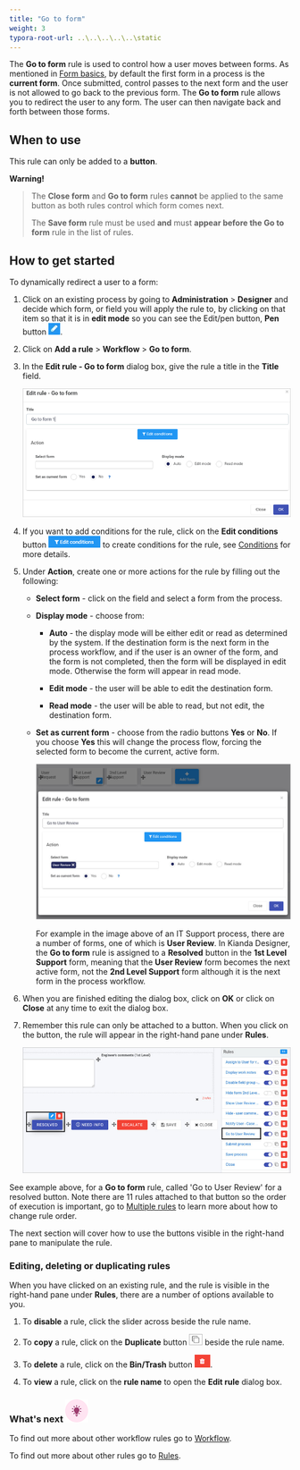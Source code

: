 ```yaml
---
title: "Go to form"
weight: 3
typora-root-url: ..\..\..\..\..\static
---
```


The **Go to form** rule is used to control how a user moves between forms. As mentioned in [Form basics](/docs/platform/application-designer/forms/), by default the first form in a process is the **current form**. Once submitted, control passes to the next form and the user is not allowed to go back to the previous form.  The **Go to form** rule allows you to redirect the user to any form.  The user can then navigate back and forth between those forms.

## When to use

This rule can only be added to a **button**.

**Warning!** 

>
> The **Close form** and **Go to form** rules **cannot** be applied to the same button as both rules control which form comes next.  
>
> The **Save form** rule must be used **and** must **appear before the Go to form** rule in the list of rules.



## How to get started

To dynamically redirect a user to a form:

1. Click on an existing process by going to **Administration** > **Designer** and decide which form, or field you will apply the rule to, by clicking on that item so that it is in **edit mode** so you can see the Edit/pen button,  **Pen** button ![Pen button](/images/penicon.png).

2. Click on **Add a rule** > **Workflow** > **Go to form**. 

3. In the **Edit rule - Go to form** dialog box, give the rule a title in the **Title** field.

   ![Go to form rule](/images/Gotoform.png)

4. If you want to add conditions for the rule, click on the **Edit conditions** button ![Edit conditions button](/images/editconditions.png) to create conditions for the rule, see [Conditions](/docs/platform/rules/general/add-conditions/) for more details.

5. Under **Action**, create one or more actions for the rule by filling out the following:

   - **Select form** - click on the field and select a form from the process. 

   - **Display mode** - choose from:

     - **Auto** - the display mode will be either edit or read as determined by the system.  If the destination form is the next form in the process workflow, and if the user is an owner of the form, and the form is not completed, then the form will be displayed in edit mode.  Otherwise the form will appear in read mode.

     - **Edit mode** - the user will be able to edit the destination form.

     - **Read mode** - the user will be able to read, but not edit, the destination form.

   - **Set as current form** - choose from the radio buttons **Yes** or **No**. If you choose **Yes** this will change the process flow, forcing the selected form to become the current, active form. 

     ![Go to form example](/images/go-to-form-example.jpg)

     For example in the image above of an IT Support process, there are a number of forms, one of which is **User Review**. In Kianda Designer, the **Go to form** rule is assigned to a **Resolved** button in the **1st Level Support** form, meaning that the **User Review** form becomes the next active form, not the **2nd Level Support** form although it is the next form in the process workflow.

6. When you are finished editing the dialog box, click on **OK** or click on **Close** at any time to exit the dialog box.

7. Remember this rule can only be attached to a button. When you click on the button, the rule will appear in the right-hand pane under **Rules**.

   ![Rule on a form field](/images/resolved-go-to-form-eg.jpg)

See example above, for a **Go to form** rule, called 'Go to User Review' for a resolved button. Note there are 11 rules attached to that button so the order of execution is important, go to [Multiple rules](/docs/platform/rules/general/multiple-rules/) to learn more about how to change rule order.

The next section will cover how to use the buttons visible in the right-hand pane to manipulate the rule.

   

### Editing, deleting or duplicating rules

   When you have clicked on an existing rule, and the rule is visible in the right-hand pane under **Rules**, there are a number of options available to you.

   1. To **disable** a rule, click the slider across beside the rule name. 

   2. To **copy** a rule, click on the **Duplicate** button ![Duplicate button](/images/duplicate-button.jpg) beside the rule name. 

   3. To **delete** a rule, click on the **Bin/Trash** button ![Bin/Trash button](/images/bin.png).

   4. To **view** a rule, click on the **rule name** to open the **Edit rule** dialog box.

   

### What's next  ![Idea icon](/images/18.png) ###

To find out more about other workflow rules go to [Workflow](/docs/platform/rules/workflow/).

To find out more about other rules go to [Rules](/docs/platform/rules/).





